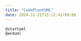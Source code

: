 ```yaml
---
title: "CodePlantUML"
date: 2024-12-21T15:12:41+09:00
---
```

```plantuml-svg
@startuml
@enduml
```
